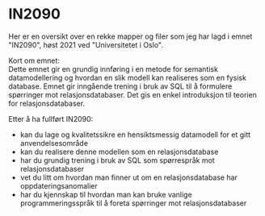 # IN2090
Her er en oversikt over en rekke mapper og filer som jeg har lagd i emnet "IN2090", høst 2021 ved "Universitetet i Oslo".

Kort om emnet: <br>
Dette emnet gir en grundig innføring i en metode for semantisk datamodellering og hvordan en slik modell kan realiseres som en fysisk database. Emnet gir inngående trening i bruk av SQL til å formulere spørringer mot relasjonsdatabaser. Det gis en enkel introduksjon til teorien for relasjonsdatabaser.

Etter å ha fullført IN2090:

* kan du lage og kvalitetssikre en hensiktsmessig datamodell for et gitt anvendelsesområde
* kan du realisere denne modellen som en relasjonsdatabase
* har du grundig trening i bruk av SQL som spørrespråk mot relasjonsdatabaser
* vet du litt om hvordan man finner ut om en relasjonsdatabase har oppdateringsanomalier
* har du kjennskap til hvordan man kan bruke vanlige programmeringsspråk til å foreta spørringer mot relasjonsdatabaser
